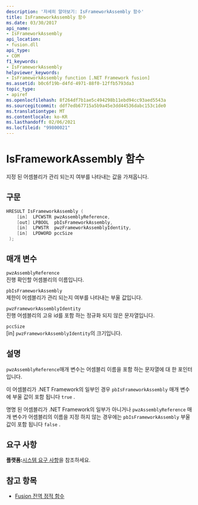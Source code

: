 ```yaml
---
description: '자세히 알아보기: IsFrameworkAssembly 함수'
title: IsFrameworkAssembly 함수
ms.date: 03/30/2017
api_name:
- IsFrameworkAssembly
api_location:
- fusion.dll
api_type:
- COM
f1_keywords:
- IsFrameworkAssembly
helpviewer_keywords:
- IsFrameworkAssembly function [.NET Framework fusion]
ms.assetid: b0c6f19b-d4fd-4971-88f0-12ffb5793da3
topic_type:
- apiref
ms.openlocfilehash: 8f264df7b1ae5c494298b11ebd94cc93aed5543a
ms.sourcegitcommit: ddf7edb67715a5b9a45e3dd44536dabc153c1de0
ms.translationtype: MT
ms.contentlocale: ko-KR
ms.lasthandoff: 02/06/2021
ms.locfileid: "99800021"
---
```

# <a name="isframeworkassembly-function"></a>IsFrameworkAssembly 함수

지정 된 어셈블리가 관리 되는지 여부를 나타내는 값을 가져옵니다.  
  
## <a name="syntax"></a>구문  
  
```cpp  
HRESULT IsFrameworkAssembly (  
    [in]  LPCWSTR pwzAssemblyReference,  
    [out] LPBOOL  pbIsFrameworkAssembly,  
    [in]  LPWSTR  pwzFrameworkAssemblyIdentity,  
    [in]  LPDWORD pccSize  
 );  
```  
  
## <a name="parameters"></a>매개 변수  

 `pwzAssemblyReference`  
 진행 확인할 어셈블리의 이름입니다.  
  
 `pbIsFrameworkAssembly`  
 제한이 어셈블리가 관리 되는지 여부를 나타내는 부울 값입니다.  
  
 `pwzFrameworkAssemblyIdentity`  
 진행 어셈블리의 고유 id를 포함 하는 정규화 되지 않은 문자열입니다.  
  
 `pccSize`  
 [in] `pwzFrameworkAssemblyIdentity`의 크기입니다.  
  
## <a name="remarks"></a>설명  

 `pwzAssemblyReference`매개 변수는 어셈블리 이름을 포함 하는 문자열에 대 한 포인터입니다.  
  
 이 어셈블리가 .NET Framework의 일부인 경우 `pbIsFrameworkAssembly` 매개 변수에 부울 값이 포함 됩니다 `true` .  
  
 명명 된 어셈블리가 .NET Framework의 일부가 아니거나 `pwzAssemblyReference` 매개 변수가 어셈블리의 이름을 지정 하지 않는 경우에는 `pbIsFrameworkAssembly` 부울 값이 포함 됩니다 `false` .  
  
## <a name="requirements"></a>요구 사항  

 **플랫폼:**[시스템 요구 사항](../../get-started/system-requirements.md)을 참조하세요.  
  
## <a name="see-also"></a>참고 항목

- [Fusion 전역 정적 함수](fusion-global-static-functions.md)
